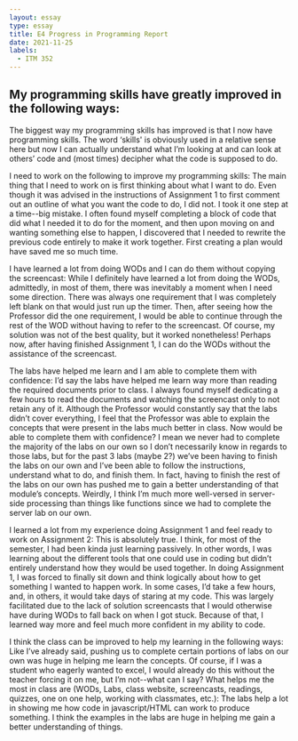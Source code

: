 ```yaml
---
layout: essay
type: essay
title: E4 Progress in Programming Report
date: 2021-11-25
labels:
  - ITM 352
---
```


<h2> My programming skills have greatly improved in the following ways: </h2>
The biggest way my programming skills has improved is that I now have programming skills. The word ‘skills' is obviously used in a relative sense here but now I can actually understand what I’m looking at and can look at others’ code and (most times) decipher what the code is supposed to do. 

I need to work on the following to improve my programming skills:
The main thing that I need to work on is first thinking about what I want to do. Even though it was advised in the instructions of Assignment 1 to first comment out an outline of what you want the code to do, I did not. I took it one step at a time--big mistake. I often found myself completing a block of code that did what I needed it to do for the moment, and then upon moving on and wanting something else to happen, I discovered that I needed to rewrite the previous code entirely to make it work together. First creating a plan would have saved me so much time.

I have learned a lot from doing WODs and I can do them without copying the screencast:
While I definitely have learned a lot from doing the WODs, admittedly, in most of them, there was inevitably a moment when I need some direction. There was always one requirement that I was completely left blank on that would just run up the timer. Then, after seeing how the Professor did the one requirement, I would be able to continue through the rest of the WOD without having to refer to the screencast. Of course, my solution was not of the best quality, but it worked nonetheless! Perhaps now, after having finished Assignment 1, I can do the WODs without the assistance of the screencast. 

The labs have helped me learn and I am able to complete them with confidence:
I’d say the labs have helped me learn way more than reading the required documents prior to class. I always found myself dedicating a few hours to read the documents and watching the screencast only to not retain any of it. Although the Professor would constantly say that the labs didn’t cover everything, I feel that the Professor was able to explain the concepts that were present in the labs much better in class. Now would be able to complete them with confidence? I mean we never had to complete the majority of the labs on our own so I don’t necessarily know in regards to those labs, but for the past 3 labs (maybe 2?) we’ve been having to finish the labs on our own and I’ve been able to follow the instructions, understand what to do, and finish them. In fact, having to finish the rest of the labs on our own has pushed me to gain a better understanding of that module’s concepts. Weirdly, I think I’m much more well-versed in server-side processing than things like functions since we had to complete the server lab on our own.

I learned a lot from my experience doing Assignment 1 and feel ready to work on Assignment 2:
This is absolutely true. I think, for most of the semester, I had been kinda just learning passively. In other words, I was learning about the different tools that one could use in coding but didn’t entirely understand how they would be used together. In doing Assignment 1, I was forced to finally sit down and think logically about how to get something I wanted to happen work. In some cases, I’d take a few hours, and, in others, it would take days of staring at my code. This was largely facilitated due to the lack of solution screencasts that I would otherwise have during WODs to fall back on when I got stuck. Because of that, I learned way more and feel much more confident in my ability to code.

I think the class can be improved to help my learning in the following ways:
Like I’ve already said, pushing us to complete certain portions of labs on our own was huge in helping me learn the concepts. Of course, if I was a student who eagerly wanted to excel, I would already do this without the teacher forcing it on me, but I’m not--what can I say? 
What helps me the most in class are (WODs, Labs, class website, screencasts, readings, quizzes, one on one help, working with classmates, etc.):
The labs help a lot in showing me how code in javascript/HTML can work to produce something. I think the examples in the labs are huge in helping me gain a better understanding of things. 

